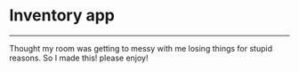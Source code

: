 # Inventory app
---
Thought my room was getting to messy with me losing things for stupid reasons. So I made this! please enjoy!

